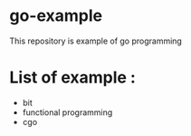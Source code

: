 # go-example
This repository is example of go programming

# List of example :
- bit
- functional programming
- cgo

